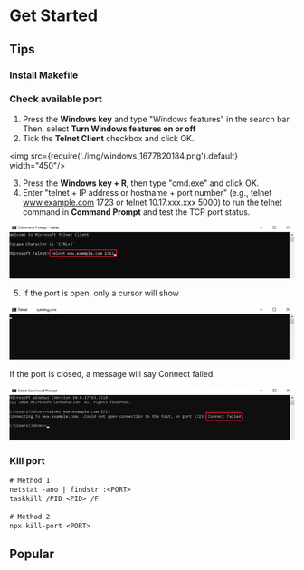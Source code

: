 # Get Started

## Tips
### Install Makefile


### Check available port
1. Press the **Windows key** and type "Windows features" in the search bar. Then, select **Turn Windows features on or off**
2. Tick the **Telnet Client** checkbox and click OK.


<img src={require('./img/windows_1677820184.png').default} width="450"/>

3. Press the **Windows key + R**, then type "cmd.exe" and click OK.
4. Enter "telnet + IP address or hostname + port number" (e.g., telnet www.example.com 1723 or telnet 10.17.xxx.xxx 5000) to run the telnet command in **Command Prompt** and test the TCP port status.

![windows_1677820698.png](./img/windows_1677820698.png)

5. If the port is open, only a cursor will show

![windows_1677821456.png](./img/windows_1677821456.png)

If the port is closed, a message will say Connect failed.

![windows_1677820183.png](./img/windows_1677820183.png)

### Kill port
```shell
# Method 1
netstat -ano | findstr :<PORT>
taskkill /PID <PID> /F

# Method 2
npx kill-port <PORT>
```

## Popular
